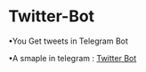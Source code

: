 # Twitter-Bot
•You Get tweets in Telegram Bot

•A smaple in telegram : [Twitter Bot](https://telegram.me/TwitterRubot)
